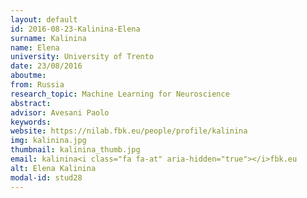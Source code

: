 ```yaml
---
layout: default 
id: 2016-08-23-Kalinina-Elena
surname: Kalinina
name: Elena
university: University of Trento
date: 23/08/2016
aboutme: 
from: Russia
research_topic: Machine Learning for Neuroscience
abstract: 
advisor: Avesani Paolo
keywords: 
website: https://nilab.fbk.eu/people/profile/kalinina
img: kalinina.jpg
thumbnail: kalinina_thumb.jpg
email: kalinina<i class="fa fa-at" aria-hidden="true"></i>fbk.eu
alt: Elena Kalinina
modal-id: stud28
---
```

